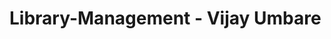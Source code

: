 # Library-Management                                                                                                                          - Vijay Umbare
